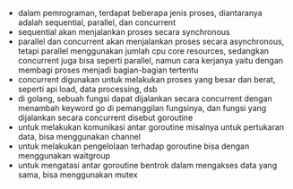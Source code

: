 - dalam pemrograman, terdapat beberapa jenis proses, diantaranya adalah sequential, parallel, dan concurrent
- sequential akan menjalankan proses secara synchronous
- parallel dan concurrent akan menjalankan proses secara asynchronous, tetapi parallel menggunakan jumlah cpu core resources, sedangkan concurrent juga bisa seperti parallel, namun cara kerjanya yaitu dengan membagi proses menjadi bagian-bagian tertentu
- concurrent digunakan untuk melakukan proses yang besar dan berat, seperti api load, data processing, dsb
- di golang, sebuah fungsi dapat dijalankan secara concurrent dengan menambah keyword go di pemanggilan fungsinya, dan fungsi yang dijalankan secara concurrent disebut goroutine
- untuk melakukan komunikasi antar goroutine misalnya untuk pertukaran data, bisa menggunakan channel
- untuk melakukan pengelolaan terhadap goroutine bisa dengan menggunakan waitgroup
- untuk mengatasi antar goroutine bentrok dalam mengakses data yang sama, bisa menggunakan mutex